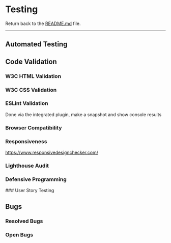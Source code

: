 # Testing

Return back to the [README.md](README.md) file.

---

## Automated Testing

## Code Validation

### W3C HTML Validation

### W3C CSS Validation 

### ESLint Validation

Done via the integrated plugin, make a snapshot and show console results

### Browser Compatibility

### Responsiveness

https://www.responsivedesignchecker.com/

### Lighthouse Audit

### Defensive Programming

### User Story Testing

## Bugs

### Resolved Bugs

### Open Bugs